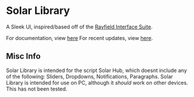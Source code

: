 # Solar Library
A Sleek UI, inspired/based off of the [Rayfield Interface Suite](https://github.com/shlexware/Rayfield/).

For documentation, view [here](https://github.com/xurel7/Solar-Library/blob/main/documentation.md)
For recent updates, view [here](https://github.com/xurel7/Solar-Library/blob/main/changelog.md).

## Misc Info
Solar Library is intended for the script Solar Hub, which doesnt include any of the following: Sliders, Dropdowns, Notifications, Paragraphs.
Solar Library is intended for use on PC, although it *should* work on other devices. This has not been tested.
